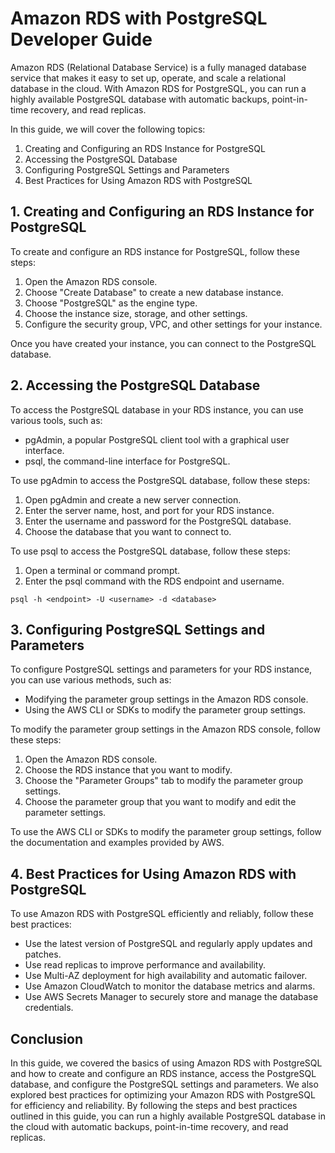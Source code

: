 # Amazon RDS with PostgreSQL Developer Guide

Amazon RDS (Relational Database Service) is a fully managed database service that makes it easy to set up, operate, and scale a relational database in the cloud. With Amazon RDS for PostgreSQL, you can run a highly available PostgreSQL database with automatic backups, point-in-time recovery, and read replicas.

In this guide, we will cover the following topics:

1. Creating and Configuring an RDS Instance for PostgreSQL
2. Accessing the PostgreSQL Database
3. Configuring PostgreSQL Settings and Parameters
4. Best Practices for Using Amazon RDS with PostgreSQL

## 1\. Creating and Configuring an RDS Instance for PostgreSQL

To create and configure an RDS instance for PostgreSQL, follow these steps:

1. Open the Amazon RDS console.
2. Choose "Create Database" to create a new database instance.
3. Choose "PostgreSQL" as the engine type.
4. Choose the instance size, storage, and other settings.
5. Configure the security group, VPC, and other settings for your instance.

Once you have created your instance, you can connect to the PostgreSQL database.

## 2\. Accessing the PostgreSQL Database

To access the PostgreSQL database in your RDS instance, you can use various tools, such as:

* pgAdmin, a popular PostgreSQL client tool with a graphical user interface.
* psql, the command-line interface for PostgreSQL.

To use pgAdmin to access the PostgreSQL database, follow these steps:

1. Open pgAdmin and create a new server connection.
2. Enter the server name, host, and port for your RDS instance.
3. Enter the username and password for the PostgreSQL database.
4. Choose the database that you want to connect to.

To use psql to access the PostgreSQL database, follow these steps:

1. Open a terminal or command prompt.
2. Enter the psql command with the RDS endpoint and username.

`psql -h <endpoint> -U <username> -d <database>`

## 3\. Configuring PostgreSQL Settings and Parameters

To configure PostgreSQL settings and parameters for your RDS instance, you can use various methods, such as:

* Modifying the parameter group settings in the Amazon RDS console.
* Using the AWS CLI or SDKs to modify the parameter group settings.

To modify the parameter group settings in the Amazon RDS console, follow these steps:

1. Open the Amazon RDS console.
2. Choose the RDS instance that you want to modify.
3. Choose the "Parameter Groups" tab to modify the parameter group settings.
4. Choose the parameter group that you want to modify and edit the parameter settings.

To use the AWS CLI or SDKs to modify the parameter group settings, follow the documentation and examples provided by AWS.

## 4\. Best Practices for Using Amazon RDS with PostgreSQL

To use Amazon RDS with PostgreSQL efficiently and reliably, follow these best practices:

* Use the latest version of PostgreSQL and regularly apply updates and patches.
* Use read replicas to improve performance and availability.
* Use Multi-AZ deployment for high availability and automatic failover.
* Use Amazon CloudWatch to monitor the database metrics and alarms.
* Use AWS Secrets Manager to securely store and manage the database credentials.

## Conclusion

In this guide, we covered the basics of using Amazon RDS with PostgreSQL and how to create and configure an RDS instance, access the PostgreSQL database, and configure the PostgreSQL settings and parameters. We also explored best practices for optimizing your Amazon RDS with PostgreSQL for efficiency and reliability. By following the steps and best practices outlined in this guide, you can run a highly available PostgreSQL database in the cloud with automatic backups, point-in-time recovery, and read replicas.
